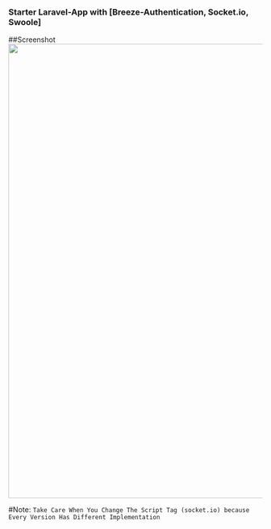 ###  Starter Laravel-App with [Breeze-Authentication, Socket.io, Swoole]

##Screenshot
<img src="https://i.imgur.com/br6yFt5.png" width="900">


#Note:
`Take Care When You Change The Script Tag (socket.io) because Every Version Has Different Implementation`
